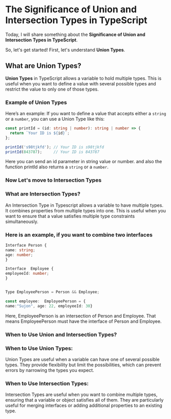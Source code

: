 # The Significance of Union and Intersection Types in TypeScript

Today, I will share something about the **Significance of Union and Intersection Types in TypeScript**.

So, let's get started! First, let's understand **Union Types**.

## What are Union Types?

**Union Types** in TypeScript allows a variable to hold multiple types. This is useful when you want to define a value with several possible types and restrict the value to only one of those types.

### Example of Union Types

Here’s an example: If you want to define a value that accepts either a `string` or a `number`, you can use a Union Type like this:

```typescript
const printId = (id: string | number): string | number => {
  return `Your ID is ${id}`;
};

printId('s98tjkfd'); // Your ID is s98tjkfd
printId(843787);     // Your ID is 843787

```

Here you can send an id parameter in string value or number. and also the function printId also returns a `string` or a `number`.

### Now Let's move to Intersection Types

### What are Intersection Types?

An Intersection Type in Typescript allows a variable to have multiple types. It combines properties from multiple types into one. This is useful when you want to ensure that a value satisfies multiple type  constraints simultaneously.

### Here is an example, if you want to combine two interfaces

```typescript
Interface Person {
name: string;
age: number;
}

Interface  Employee {
employeeId: number;
}


Type EmployeePerson = Person && Employee;

const employee:  EmployeePerson = {
name:"Sujon", age: 22, employeeId: 30}

```


Here, EmployeePerson is an intersection of Person and Employee. That means EmployeePerson must have the interface of Person and Employee.

### When to Use Union and Intersection Types?

### When to Use Union Types:

Union Types are useful when a variable can have one of several possible types. They provide flexibility but limit the possibilities, which can prevent errors by narrowing the types you expect.

### When to Use Intersection Types:

Intersection Types are useful when you want to combine multiple types, ensuring that a variable or object satisfies all of them. They are particularly useful for merging interfaces or adding additional properties to an existing type.